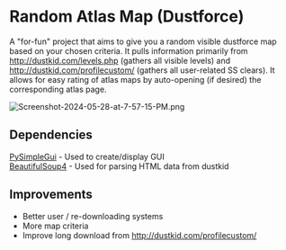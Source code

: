 # Random Atlas Map (Dustforce)
A "for-fun" project that aims to give you a random visible dustforce map based on your chosen criteria. It pulls 
information primarily from http://dustkid.com/levels.php (gathers all visible levels) and http://dustkid.com/profilecustom/
(gathers all user-related SS clears). It allows for easy rating of atlas maps by auto-opening (if desired) the 
corresponding atlas page. <br>

![Screenshot-2024-05-28-at-7-57-15-PM.png](https://i.ibb.co/vJVYPCk/Screenshot-2024-05-28-at-7-57-15-PM.png)

## Dependencies
[PySimpleGui](https://pypi.org/project/PySimpleGUI/) - Used to create/display GUI<br>
[BeautifulSoup4](https://pypi.org/project/beautifulsoup4/) - Used for parsing HTML data from dustkid<br>

## Improvements
* Better user / re-downloading systems
* More map criteria
* Improve long download from http://dustkid.com/profilecustom/
